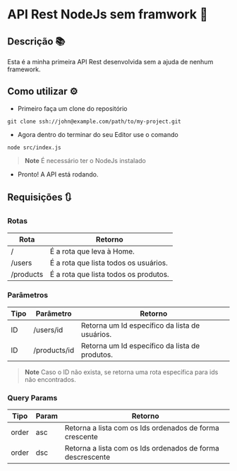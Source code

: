 # API Rest NodeJs sem framwork 🚀

## Descrição 📚

Esta é a minha primeira API Rest desenvolvida sem a ajuda de nenhum framework.

## Como utilizar ⚙️

* Primeiro faça um clone do repositório
```
git clone ssh://john@example.com/path/to/my-project.git
```

* Agora dentro do terminar do seu Editor use o comando
```
node src/index.js
```
> **Note**
> É necessário ter o NodeJs instalado

* Pronto! A API está rodando.

## Requisições 🔃

### Rotas

   | Rota | Retorno |
   |---|---|
   | / | É a rota que leva à Home. |
   | /users | É a rota que lista todos os usuários. |
   | /products | É a rota que lista todos os produtos. |
   
   
### Parâmetros
 | Tipo | Parâmetro | Retorno|
   |---|---|---|
   | ID | /users/id | Retorna um Id específico da lista de usuários. |
   | ID | /products/id | Retorna um Id específico da lista de produtos.  |
  
  > **Note**
> Caso o ID não exista, se retorna uma rota específica para ids não encontrados.


### Query Params
 | Tipo | Param | Retorno|
   |---|---|---|
   | order | asc | Retorna a lista com os Ids ordenados de forma crescente |
   | order | dsc | Retorna a lista com os Ids ordenados de forma descrescente |
